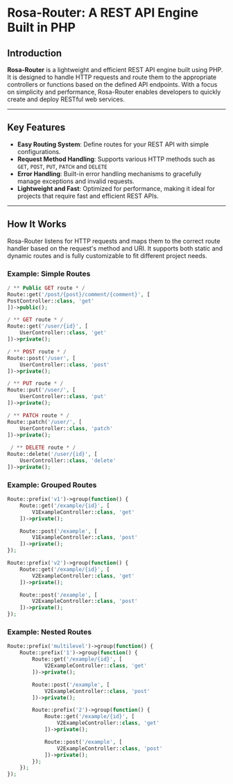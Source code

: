 # Rosa-Router: A REST API Engine Built in PHP

## Introduction
**Rosa-Router** is a lightweight and efficient REST API engine built using PHP. It is designed to handle HTTP requests and route them to the appropriate controllers or functions based on the defined API endpoints. With a focus on simplicity and performance, Rosa-Router enables developers to quickly create and deploy RESTful web services.

---

## Key Features

- **Easy Routing System**: Define routes for your REST API with simple configurations.
- **Request Method Handling**: Supports various HTTP methods such as `GET`, `POST`, `PUT`, `PATCH` and `DELETE`
- **Error Handling**: Built-in error handling mechanisms to gracefully manage exceptions and invalid requests.
- **Lightweight and Fast**: Optimized for performance, making it ideal for projects that require fast and efficient REST APIs.

---

## How It Works

Rosa-Router listens for HTTP requests and maps them to the correct route handler based on the request's method and URI. It supports both static and dynamic routes and is fully customizable to fit different project needs.

### Example: Simple Routes

```php
/ ** Public GET route * /
Route::get('/post/{post}/comment/{comment}', [
PostController::class, 'get'
])->public();

/ ** GET route * /
Route::get('/user/{id}', [
	UserController::class, 'get'
])->private();

/ ** POST route * /
Route::post('/user', [
	UserController::class, 'post'
])->private();

/ ** PUT route * /
Route::put('/user/', [
	UserController::class, 'put'
])->private(); 

/ ** PATCH route * /
Route::patch('/user/', [
	UserController::class, 'patch'
])->private();
 
 / ** DELETE route * /
Route::delete('/user/{id}', [
	UserController::class, 'delete'
])->private(); 
```

### Example: Grouped Routes
```php
Route::prefix('v1')->group(function() {
    Route::get('/example/{id}', [
        V1ExampleController::class, 'get'
    ])->private();

    Route::post('/example', [
        V1ExampleController::class, 'post'
    ])->private();
});

Route::prefix('v2')->group(function() {
    Route::get('/example/{id}', [
        V2ExampleController::class, 'get'
    ])->private();

    Route::post('/example', [
        V2ExampleController::class, 'post'
    ])->private();
});
```

### Example: Nested Routes

```php
Route::prefix('multilevel')->group(function() {
    Route::prefix('1')->group(function() {
        Route::get('/example/{id}', [
            V2ExampleController::class, 'get'
        ])->private();

        Route::post('/example', [
            V2ExampleController::class, 'post'
        ])->private();

        Route::prefix('2')->group(function() {
            Route::get('/example/{id}', [
                V2ExampleController::class, 'get'
            ])->private();

            Route::post('/example', [
                V2ExampleController::class, 'post'
            ])->private();
        });
    });
});
```

